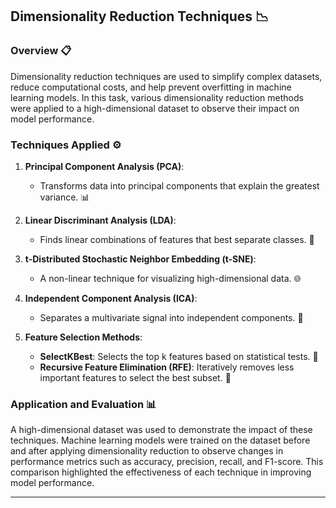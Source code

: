 ## Dimensionality Reduction Techniques 📉

### Overview 📋

Dimensionality reduction techniques are used to simplify complex datasets, reduce computational costs, and help prevent overfitting in machine learning models. In this task, various dimensionality reduction methods were applied to a high-dimensional dataset to observe their impact on model performance.

### Techniques Applied ⚙️

1. **Principal Component Analysis (PCA)**:
   - Transforms data into principal components that explain the greatest variance. 📊

2. **Linear Discriminant Analysis (LDA)**:
   - Finds linear combinations of features that best separate classes. 📏

3. **t-Distributed Stochastic Neighbor Embedding (t-SNE)**:
   - A non-linear technique for visualizing high-dimensional data. 🌐

4. **Independent Component Analysis (ICA)**:
   - Separates a multivariate signal into independent components. 🧩

5. **Feature Selection Methods**:
   - **SelectKBest**: Selects the top k features based on statistical tests. 🎯
   - **Recursive Feature Elimination (RFE)**: Iteratively removes less important features to select the best subset. 🔄

### Application and Evaluation 📊

A high-dimensional dataset was used to demonstrate the impact of these techniques. Machine learning models were trained on the dataset before and after applying dimensionality reduction to observe changes in performance metrics such as accuracy, precision, recall, and F1-score. This comparison highlighted the effectiveness of each technique in improving model performance.

---

